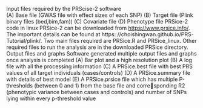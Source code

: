 Input files required by the PRScise-2 software \
(A) Base file (GWAS file with effect sizes of each SNP)
(B) Target file (Plink binary files (bed,bim,fam))
(C) Covariate file
(D) Phenotype file 
PRSice-2 code in linux
PRSice-2 can be downloaded from https://www.prsice.info/. The important details can be found at https: //choishingwan.github.io/PRS-Tutorial/plink/. Two main files required are PRSice.R and PRSice_linux. Other required files to run the analysis are in the downloaded PRSice directory.
 Output files and graphs
Software generated multiple output files and graphs once analysis is completed
(A) Bar plot and a high resolution plot
(B) A log file with all the processing information
(C) A PRSice.best file with best PRS values of all target individuals (cases/controls)
(D) A PRSice.summary file with details of best model
(E) A PRSice.prsice file which has multiple P-thresholds (between 0 and 1) from the base file and corresponding R2 (phenotypic variance between cases and controls) and number of SNPs lying within every p-threshold value
